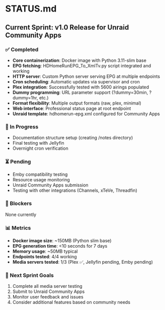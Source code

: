 # STATUS.md

## Current Sprint: v1.0 Release for Unraid Community Apps

### ✅ Completed
- **Core containerization**: Docker image with Python 3.11-slim base
- **EPG fetching**: HDHomeRunEPG_To_XmlTv.py script integrated and working
- **HTTP server**: Custom Python server serving EPG at multiple endpoints
- **Cron scheduling**: Automatic updates via supervisor and cron
- **Plex integration**: Successfully tested with 5600 airings populated
- **Dummy programming**: URL parameter support (?dummy=30min, ?dummy=1hr, etc.)
- **Format flexibility**: Multiple output formats (raw, plex, minimal)
- **Web interface**: Professional status page at root endpoint
- **Unraid template**: hdhomerun-epg.xml configured for Community Apps

### 🔄 In Progress
- Documentation structure setup (creating /notes directory)
- Final testing with Jellyfin
- Overnight cron verification

### ⏳ Pending
- Emby compatibility testing
- Resource usage monitoring
- Unraid Community Apps submission
- Testing with other integrations (Channels, xTeVe, Threadfin)

### 🚧 Blockers
None currently

### 📊 Metrics
- **Docker image size**: ~150MB (Python slim base)
- **EPG generation time**: <10 seconds for 7 days
- **Memory usage**: ~50MB typical
- **Endpoints tested**: 4/4 working
- **Media servers tested**: 1/3 (Plex ✅, Jellyfin pending, Emby pending)

### 🎯 Next Sprint Goals
1. Complete all media server testing
2. Submit to Unraid Community Apps
3. Monitor user feedback and issues
4. Consider additional features based on community needs